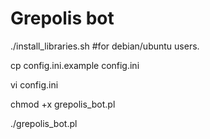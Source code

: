 
Grepolis bot
============

./install_libraries.sh #for debian/ubuntu users.

cp config.ini.example config.ini

vi config.ini

chmod +x grepolis_bot.pl

./grepolis_bot.pl